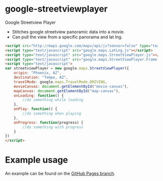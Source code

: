 google-streetviewplayer
=======================

Google Streetview Player

+ Stitches google streetview panoramic data into a movie.
+ Can pull the view from a specific panorama and lat lng.

```html
<script src="http://maps.google.com/maps/api/js?sensor=false" type="text/javascript"></script>
<script type="text/javascript" src="google.maps.LatLng.js"></script>
<script type="text/javascript" src="google.maps.StreetViewPlayer.js"></script>
<script type="text/javascript" src="google.maps.StreetViewPlayer.Frame.js"></script>
<script type="text/javascript">
var streetviewPlayer = new google.maps.StreetViewPlayer({
	origin: "Phoenix, AZ",
	destination: "Tempe, AZ",
	travelMode: google.maps.TravelMode.DRIVING,
	movieCanvas: document.getElementById("movie-canvas"),
	mapCanvas: document.getElementById("map-canvas"),
	onLoading: function() {
		//do something while loading
	},
	onPlay: function() {
		//do something when playing
	},
	onProgress: function(progress) {
		//do something with progress
	}
})
</script>
```

Example usage
================

An example can be found on the [GitHub Pages branch](http://bafolts.github.io/google-streetviewplayer/).
